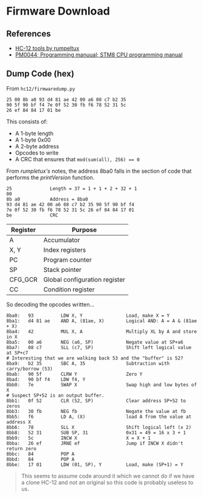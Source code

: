 # Firmware Download
## References
- [HC-12 tools by rumpeltux][rumpeltux/hc12]
- [PM0044; Programming manuual; STM8 CPU programming manual][PM0044]


## Dump Code (hex)
From `hc12/firmwaredump.py`

```
25 00 8b a0 93 d4 81 ae 42 00 a6 08 c7 b2 35
90 5f 90 bf f4 7e 0f 52 30 fb f6 78 52 31 5c
26 ef 84 84 17 01 be
```

This consists of:
- A 1-byte length
- A 1-byte 0x00
- A 2-byte address
- Opcodes to write
- A CRC that ensures that `mod(sum(all), 256) == 0`

From _rumpletux's_ notes, the address 8ba0 falls in the section of code that performs the _printVersion_ function.

```
25              Length = 37 = 1 + 1 + 2 + 32 + 1
00
8b a0           Address = 8ba0
93 d4 81 ae 42 00 a6 08 c7 b2 35 90 5f 90 bf f4
7e 0f 52 30 fb f6 78 52 31 5c 26 ef 84 84 17 01
be              CRC
```

|Register|Purpose|
|-|-|
|A|Accumulator|
|X, Y|Index registers|
|PC|Program counter|
|SP|Stack pointer|
|CFG_GCR| Global configuration register|
|CC|Condition register|

So decoding the opcodes written...

```
8ba0:   93          LDW X, Y                Load, make X = Y
8ba1:   d4 81 ae    AND A, (81ae, X)        Logical AND: A = A & (81ae + X)
8ba4:   42          MUL X, A                Multiply XL by A and store in X
8ba5:   00 a6       NEG (a6, SP)            Negate value at SP+a6
8ba7:   08 c7       SLL (c7, SP)            Shift left logical value at SP+c7
# Interesting that we are walking back 53 and the "buffer" is 52?
8ba9:   b2 35       SBC A, 35               Subtraction with carry/borrow (53)
8bab:   90 5f       CLRW Y                  Zero Y
8bad:   90 bf f4    LDW f4, Y
8bb0:   7e          SWAP X                  Swap high and low bytes of X
# Suspect SP+52 is an output buffer.
8bb1:   0f 52       CLR (52, SP)            Clear address SP+52 to zeros
8bb3:   30 fb       NEG fb                  Negate the value at fb
8bb5:   f6          LD A, (X)               load A from the value at address X
8bb6:   78          SLL X                   Shift logical left (x 2)
8bb8:   52 31       SUB SP, 31              0x31 = 49 = 16 x 3 + 1
8bb9:   5c          INCW X                  X = X + 1
8bba:   26 ef       JRNE ef                 Jump if INCW X didn't return zero
8bbc:   84          POP A
8bbd:   84          POP A
8bbe:   17 01       LDW (01, SP), Y         Load, make (SP+1) = Y
```

> This seems to assume code around it which we cannot do if we have a clone HC-12 and not an original so this code is probably useless to us.

[rumpeltux/hc12]: https://github.com/rumpeltux/hc12
[PM0044]: https://www.st.com/resource/en/programming_manual/pm0044-stm8-cpu-programming-manual-stmicroelectronics.pdf